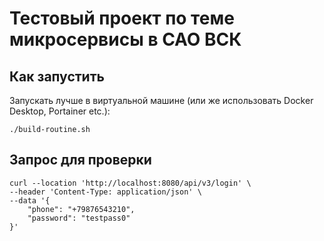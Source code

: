 # Тестовый проект по теме микросервисы в САО ВСК

## Как запустить

Запускать лучше в виртуальной машине (или же использовать Docker Desktop, Portainer etc.):

    ./build-routine.sh

## Запрос для проверки

    curl --location 'http://localhost:8080/api/v3/login' \
    --header 'Content-Type: application/json' \
    --data '{
        "phone": "+79876543210",
        "password": "testpass0"
    }'